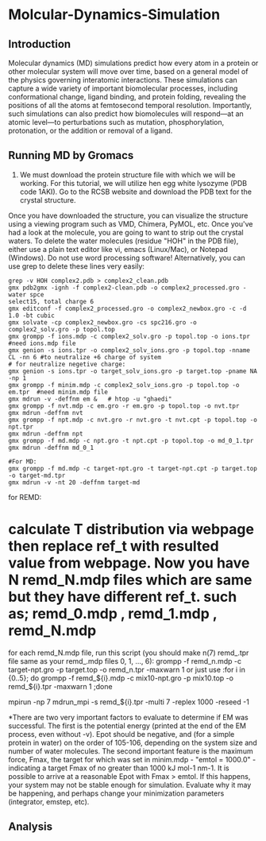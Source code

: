 # Molcular-Dynamics-Simulation
## Introduction
Molecular dynamics (MD) simulations predict how every atom in a protein or other molecular system will move over time, based on a general model of the physics governing interatomic interactions. These simulations can capture a wide variety of important biomolecular processes, including conformational change, ligand binding, and protein folding, revealing the positions of all the atoms at femtosecond temporal resolution. Importantly, such simulations can also predict how biomolecules will respond—at an atomic level—to perturbations such as mutation, phosphorylation, protonation, or the addition or removal of a ligand.
## Running MD by Gromacs 
1. We must download the protein structure file with which we will be working. For this tutorial, we will utilize hen egg white lysozyme (PDB code 1AKI). Go to the RCSB website and download the PDB text for the crystal structure.

Once you have downloaded the structure, you can visualize the structure using a viewing program such as VMD, Chimera, PyMOL, etc. Once you've had a look at the molecule, you are going to want to strip out the crystal waters. To delete the water molecules (residue "HOH" in the PDB file), either use a plain text editor like vi, emacs (Linux/Mac), or Notepad (Windows). Do not use word processing software! Alternatively, you can use grep to delete these lines very easily:
```rupy
grep -v HOH complex2.pdb > complex2_clean.pdb
gmx pdb2gmx -ignh -f complex2-clean.pdb -o complex2_processed.gro -water spce
select15, total charge 6
gmx editconf -f complex2_processed.gro -o complex2_newbox.gro -c -d 1.0 -bt cubic
gmx solvate -cp complex2_newbox.gro -cs spc216.gro -o complex2_solv.gro -p topol.top
gmx grompp -f ions.mdp -c complex2_solv.gro -p topol.top -o ions.tpr #need ions.mdp file
gmx genion -s ions.tpr -o complex2_solv_ions.gro -p topol.top -nname CL -nn 6 #to neutralize +6 charge of system
# for neutralize negetive charge:
gmx genion -s ions.tpr -o target_solv_ions.gro -p target.top -pname NA -np 1 
gmx grompp -f minim.mdp -c complex2_solv_ions.gro -p topol.top -o em.tpr  #need minim.mdp file
gmx mdrun -v -deffnm em &   # htop -u "ghaedi"
gmx grompp -f nvt.mdp -c em.gro -r em.gro -p topol.top -o nvt.tpr
gmx mdrun -deffnm nvt
gmx grompp -f npt.mdp -c nvt.gro -r nvt.gro -t nvt.cpt -p topol.top -o npt.tpr
gmx mdrun -deffnm npt
gmx grompp -f md.mdp -c npt.gro -t npt.cpt -p topol.top -o md_0_1.tpr
gmx mdrun -deffnm md_0_1

#For MD:
gmx grompp -f md.mdp -c target-npt.gro -t target-npt.cpt -p target.top -o target-md.tpr
gmx mdrun -v -nt 20 -deffnm target-md
```
for REMD:

# calculate T distribution via webpage then replace ref_t with resulted value from webpage. Now you have N remd_N.mdp files which are same but they have different ref_t. such as; remd_0.mdp , remd_1.mdp , remd_N.mdp

for each remd_N.mdp file, run this script (you should make n(7) remd_.tpr file same as your remd_.mdp files 0, 1, ..., 6): 
grompp -f remd_n.mdp -c target-npt.gro -p target.top -o remd_n.tpr -maxwarn 1
or just use :for i in {0..5}; do grompp -f remd_${i}.mdp -c mix10-npt.gro -p mix10.top -o remd_${i}.tpr -maxwarn 1 ;done

mpirun -np 7 mdrun_mpi -s remd_${i}.tpr -multi 7 -replex 1000 -reseed -1

*There are two very important factors to evaluate to determine if EM was successful.
The first is the potential energy (printed at the end of the EM process, even without -v).
Epot should be negative, and (for a simple protein in water) on the order of 105-106, 
depending on the system size and number of water molecules. The second important feature is the maximum force, Fmax,
the target for which was set in minim.mdp - "emtol = 1000.0" - indicating a target Fmax of no greater than 1000 kJ mol-1 nm-1.
It is possible to arrive at a reasonable Epot with Fmax > emtol. If this happens, your system may not be stable enough for simulation.
Evaluate why it may be happening, and perhaps change your minimization parameters (integrator, emstep, etc).

## Analysis 
